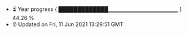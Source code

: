 - ⏳ Year progress { █████████████▁▁▁▁▁▁▁▁▁▁▁▁▁▁▁▁▁ } 44.26 %
- ⏰ Updated on Fri, 11 Jun 2021 13:29:51 GMT

